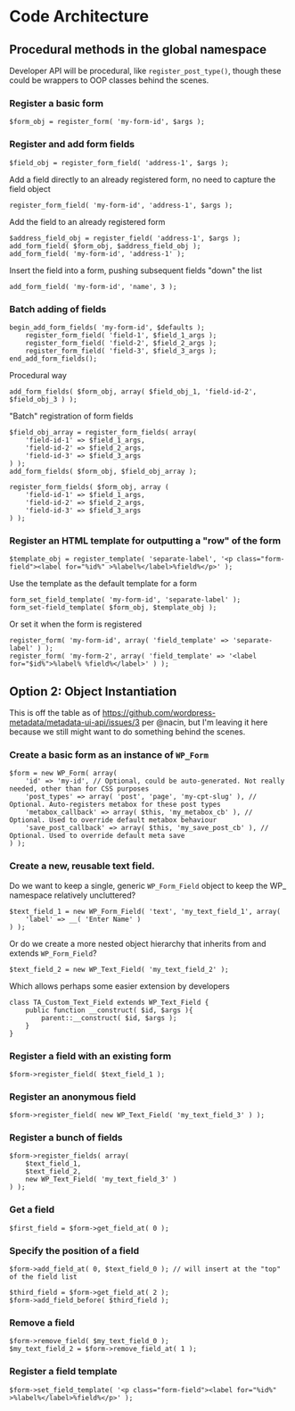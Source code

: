 # Code Architecture

## Procedural methods in the global namespace

Developer API will be procedural, like `register_post_type()`, though these could be wrappers to OOP classes behind the scenes.

### Register a basic form

    $form_obj = register_form( 'my-form-id', $args );
    
### Register and add form fields

    $field_obj = register_form_field( 'address-1', $args );
    
Add a field directly to an already registered form, no need to capture the field object

    register_form_field( 'my-form-id', 'address-1', $args );
    
Add the field to an already registered form

    $address_field_obj = register_field( 'address-1', $args );
    add_form_field( $form_obj, $address_field_obj );
    add_form_field( 'my-form-id', 'address-1' );
    
Insert the field into a form, pushing subsequent fields "down" the list

    add_form_field( 'my-form-id', 'name', 3 );
    
### Batch adding of fields

    begin_add_form_fields( 'my-form-id', $defaults );
        register_form_field( 'field-1', $field_1_args );
        register_form_field( 'field-2', $field_2_args );
        register_form_field( 'field-3', $field_3_args );
    end_add_form_fields();

    
Procedural way

    add_form_fields( $form_obj, array( $field_obj_1, 'field-id-2', $field_obj_3 ) );
    
"Batch" registration of form fields

    $field_obj_array = register_form_fields( array(
        'field-id-1' => $field_1_args,
        'field-id-2' => $field_2_args,
        'field-id-3' => $field_3_args
    ) );
    add_form_fields( $form_obj, $field_obj_array );
    
    register_form_fields( $form_obj, array (
        'field-id-1' => $field_1_args,
        'field-id-2' => $field_2_args,
        'field-id-3' => $field_3_args
    ) );
    
    
### Register an HTML template for outputting a "row" of the form

    $template_obj = register_template( 'separate-label', '<p class="form-field"><label for="%id%" >%label%</label>%field%</p>' );
    
Use the template as the default template for a form

    form_set_field_template( 'my-form-id', 'separate-label' );
    form_set-field_template( $form_obj, $template_obj );
    
Or set it when the form is registered

    register_form( 'my-form-id', array( 'field_template' => 'separate-label' ) );
    register_form( 'my-form-2', array( 'field_template' => '<label for="$id%">%label% %field%</label>' ) );







## Option 2: Object Instantiation

This is off the table as of https://github.com/wordpress-metadata/metadata-ui-api/issues/3 per @nacin, but I'm leaving it here because we still might want to do something behind the scenes.

### Create a basic form as an instance of `WP_Form`

    $form = new WP_Form( array(
        'id' => 'my-id', // Optional, could be auto-generated. Not really needed, other than for CSS purposes
        'post_types' => array( 'post', 'page', 'my-cpt-slug' ), // Optional. Auto-registers metabox for these post types
        'metabox_callback' => array( $this, 'my_metabox_cb' ), // Optional. Used to override default metabox behaviour
        'save_post_callback' => array( $this, 'my_save_post_cb' ), // Optional. Used to override default meta save
    ) );


### Create a new, reusable text field. 

Do we want to keep a single, generic `WP_Form_Field` object to keep the WP_ namespace relatively uncluttered? 

    $text_field_1 = new WP_Form_Field( 'text', 'my_text_field_1', array(
        'label' => __( 'Enter Name' )
    ) );
    
Or do we create a more nested object hierarchy that inherits from and extends `WP_Form_Field`?

    $text_field_2 = new WP_Text_Field( 'my_text_field_2' );
    
Which allows perhaps some easier extension by developers

    class TA_Custom_Text_Field extends WP_Text_Field {
        public function __construct( $id, $args ){
            parent::__construct( $id, $args );
        }
    }
    
### Register a field with an existing form

    $form->register_field( $text_field_1 );
    
### Register an anonymous field

    $form->register_field( new WP_Text_Field( 'my_text_field_3' ) );
    
### Register a bunch of fields

    $form->register_fields( array(
        $text_field_1,
        $text_field_2,
        new WP_Text_Field( 'my_text_field_3' )
    ) );
    
### Get a field

    $first_field = $form->get_field_at( 0 );
    
### Specify the position of a field

    $form->add_field_at( 0, $text_field_0 ); // will insert at the "top" of the field list
    
    $third_field = $form->get_field_at( 2 );
    $form->add_field_before( $third_field );
    
### Remove a field

    $form->remove_field( $my_text_field_0 );
    $my_text_field_2 = $form->remove_field_at( 1 );
    
### Register a field template

    $form->set_field_template( '<p class="form-field"><label for="%id%" >%label%</label>%field%</p>' );
